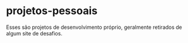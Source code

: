 # projetos-pessoais
Esses são projetos de desenvolvimento próprio, geralmente retirados de algum site de desafios.
